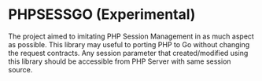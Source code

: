 # PHPSESSGO (Experimental)

The project aimed to imitating PHP Session Management in as much aspect as possible. This library may useful to porting PHP to Go without changing the request contracts. Any session parameter that created/modified using this library should be accessible from PHP Server with same session source.
